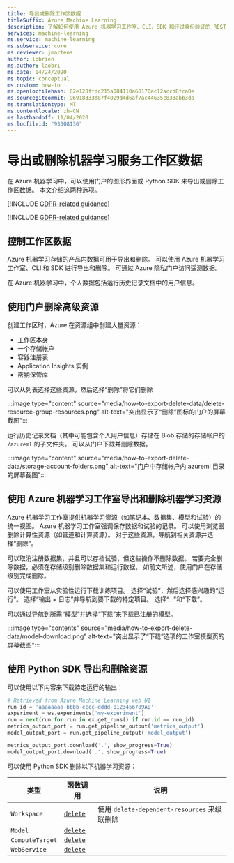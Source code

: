 ```yaml
---
title: 导出或删除工作区数据
titleSuffix: Azure Machine Learning
description: 了解如何使用 Azure 机器学习工作室、CLI、SDK 和经过身份验证的 REST API 导出或删除工作区。
services: machine-learning
ms.service: machine-learning
ms.subservice: core
ms.reviewer: jmartens
author: lobrien
ms.author: laobri
ms.date: 04/24/2020
ms.topic: conceptual
ms.custom: how-to
ms.openlocfilehash: 82e128ffdc215a084110a68170ac12accd8fca0e
ms.sourcegitcommit: 96918333d87f4029d4d6af7ac44635c833abb3da
ms.translationtype: MT
ms.contentlocale: zh-CN
ms.lasthandoff: 11/04/2020
ms.locfileid: "93308136"
---
```

# <a name="export-or-delete-your-machine-learning-service-workspace-data"></a>导出或删除机器学习服务工作区数据



在 Azure 机器学习中，可以使用门户的图形界面或 Python SDK 来导出或删除工作区数据。 本文介绍这两种选项。

[!INCLUDE [GDPR-related guidance](../../includes/gdpr-dsr-and-stp-note.md)]

[!INCLUDE [GDPR-related guidance](../../includes/gdpr-intro-sentence.md)]

## <a name="control-your-workspace-data"></a>控制工作区数据

Azure 机器学习存储的产品内数据可用于导出和删除。 可以使用 Azure 机器学习工作室、CLI 和 SDK 进行导出和删除。 可通过 Azure 隐私门户访问遥测数据。 

在 Azure 机器学习中，个人数据包括运行历史记录文档中的用户信息。 

## <a name="delete-high-level-resources-using-the-portal"></a>使用门户删除高级资源

创建工作区时，Azure 在资源组中创建大量资源：

- 工作区本身
- 一个存储帐户
- 容器注册表
- Application Insights 实例
- 密钥保管库

可以从列表选择这些资源，然后选择“删除”将它们删除 

:::image type="content" source="media/how-to-export-delete-data/delete-resource-group-resources.png" alt-text="突出显示了“删除”图标的门户的屏幕截图":::

运行历史记录文档（其中可能包含个人用户信息）存储在 Blob 存储的存储帐户的 `/azureml` 的子文件夹。 可以从门户下载并删除数据。

:::image type="content" source="media/how-to-export-delete-data/storage-account-folders.png" alt-text="门户中存储帐户内 azureml 目录的屏幕截图":::

## <a name="export-and-delete-machine-learning-resources-using-azure-machine-learning-studio"></a>使用 Azure 机器学习工作室导出和删除机器学习资源

Azure 机器学习工作室提供机器学习资源（如笔记本、数据集、模型和试验）的统一视图。 Azure 机器学习工作室强调保存数据和试验的记录。 可以使用浏览器删除计算性资源（如管道和计算资源）。 对于这些资源，导航到相关资源并选择“删除”。 

可以取消注册数据集，并且可以存档试验，但这些操作不删除数据。 若要完全删除数据，必须在存储级别删除数据集和运行数据。 如前文所述，使用门户在存储级别完成删除。

可以使用工作室从实验性运行下载训练项目。  选择“试验”，然后选择感兴趣的“运行”。 选择“输出 + 日志”并导航到要下载的特定项目。  选择“...”和“下载”。

 可以通过导航到所需“模型”并选择“下载”来下载已注册的模型。 

:::image type="contents" source="media/how-to-export-delete-data/model-download.png" alt-text="突出显示了“下载”选项的工作室模型页的屏幕截图":::

## <a name="export-and-delete-resources-using-the-python-sdk"></a>使用 Python SDK 导出和删除资源

可以使用以下内容来下载特定运行的输出： 

```python
# Retrieved from Azure Machine Learning web UI
run_id = 'aaaaaaaa-bbbb-cccc-dddd-0123456789AB'
experiment = ws.experiments['my-experiment']
run = next(run for run in ex.get_runs() if run.id == run_id)
metrics_output_port = run.get_pipeline_output('metrics_output')
model_output_port = run.get_pipeline_output('model_output')

metrics_output_port.download('.', show_progress=True)
model_output_port.download('.', show_progress=True)
```

可以使用 Python SDK 删除以下机器学习资源： 

| 类型 | 函数调用 | 说明 | 
| --- | --- | --- |
| `Workspace` | [`delete`](/python/api/azureml-core/azureml.core.workspace.workspace?preserve-view=true&view=azure-ml-py#&preserve-view=truedelete-delete-dependent-resources-false--no-wait-false-) | 使用 `delete-dependent-resources` 来级联删除 |
| `Model` | [`delete`](/python/api/azureml-core/azureml.core.model%28class%29?preserve-view=true&view=azure-ml-py#&preserve-view=truedelete--) | | 
| `ComputeTarget` | [`delete`](/python/api/azureml-core/azureml.core.computetarget?preserve-view=true&view=azure-ml-py#&preserve-view=truedelete--) | |
| `WebService` | [`delete`](/python/api/azureml-core/azureml.core.webservice%28class%29?preserve-view=true&view=azure-ml-py) | |